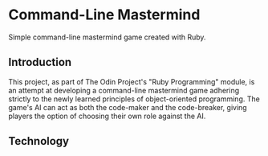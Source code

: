 # Command-Line Mastermind
Simple command-line mastermind game created with Ruby.

## Introduction
This project, as part of The Odin Project's "Ruby Programming" module, is an attempt at developing a command-line mastermind game adhering strictly to the newly learned principles of object-oriented programming. The game's AI can act as both the code-maker and the code-breaker, giving players the option of choosing their own role against the AI.

## Technology